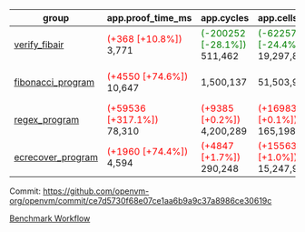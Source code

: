 | group | app.proof_time_ms | app.cycles | app.cells_used | leaf.proof_time_ms | leaf.cycles | leaf.cells_used |
| -- | -- | -- | -- | -- | -- | -- |
| [verify_fibair](https://github.com/openvm-org/openvm/blob/benchmark-results/benchmarks-dispatch/refs/heads/feat/optimize-verify/verify_fibair-ce7d5730f68e07ce1aa6b9a9c37a8986ce30619c.md) |<span style='color: red'>(+368 [+10.8%])</span> 3,771 | <span style='color: green'>(-200252 [-28.1%])</span> 511,462 | <span style='color: green'>(-6225774 [-24.4%])</span> 19,297,880 |- | - | - |
| [fibonacci_program](https://github.com/openvm-org/openvm/blob/benchmark-results/benchmarks-dispatch/refs/heads/feat/optimize-verify/fibonacci-ce7d5730f68e07ce1aa6b9a9c37a8986ce30619c.md) |<span style='color: red'>(+4550 [+74.6%])</span> 10,647 |  1,500,137 |  51,503,940 |<span style='color: red'>(+44 [+0.3%])</span> 13,360 | <span style='color: green'>(-1276454 [-41.4%])</span> 1,808,011 | <span style='color: green'>(-37117943 [-33.5%])</span> 73,593,195 |
| [regex_program](https://github.com/openvm-org/openvm/blob/benchmark-results/benchmarks-dispatch/refs/heads/feat/optimize-verify/regex-ce7d5730f68e07ce1aa6b9a9c37a8986ce30619c.md) |<span style='color: red'>(+59536 [+317.1%])</span> 78,310 | <span style='color: red'>(+9385 [+0.2%])</span> 4,200,289 | <span style='color: red'>(+169837 [+0.1%])</span> 165,198,010 |<span style='color: green'>(-3046 [-10.0%])</span> 27,304 | <span style='color: green'>(-2945062 [-49.6%])</span> 2,992,771 | <span style='color: green'>(-83533383 [-34.2%])</span> 160,657,328 |
| [ecrecover_program](https://github.com/openvm-org/openvm/blob/benchmark-results/benchmarks-dispatch/refs/heads/feat/optimize-verify/ecrecover-ce7d5730f68e07ce1aa6b9a9c37a8986ce30619c.md) |<span style='color: red'>(+1960 [+74.4%])</span> 4,594 | <span style='color: red'>(+4847 [+1.7%])</span> 290,248 | <span style='color: red'>(+155632 [+1.0%])</span> 15,247,929 |<span style='color: green'>(-4516 [-10.8%])</span> 37,239 | <span style='color: green'>(-4487540 [-51.8%])</span> 4,167,465 | <span style='color: green'>(-125129692 [-34.2%])</span> 240,781,405 |


Commit: https://github.com/openvm-org/openvm/commit/ce7d5730f68e07ce1aa6b9a9c37a8986ce30619c

[Benchmark Workflow](https://github.com/openvm-org/openvm/actions/runs/12848597825)
